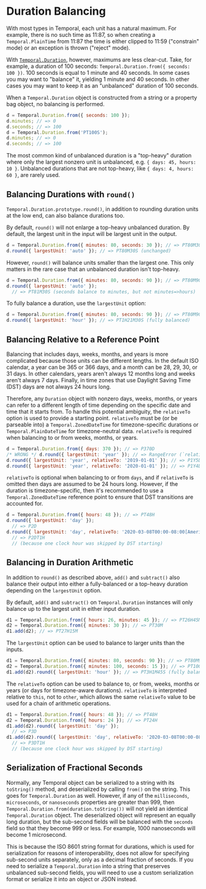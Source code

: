 # Duration Balancing

With most types in Temporal, each unit has a natural maximum.
For example, there is no such time as 11:87, so when creating a `Temporal.PlainTime` from 11:87 the time is either clipped to 11:59 ("constrain" mode) or an exception is thrown ("reject" mode).

With [`Temporal.Duration`](./duration.md), however, maximums are less clear-cut.
Take, for example, a duration of 100 seconds: `Temporal.Duration.from({ seconds: 100 })`.
100 seconds is equal to 1 minute and 40 seconds.
In some cases you may want to "balance" it, yielding 1 minute and 40 seconds.
In other cases you may want to keep it as an "unbalanced" duration of 100 seconds.

When a `Temporal.Duration` object is constructed from a string or a property bag object, no balancing is performed.

```javascript
d = Temporal.Duration.from({ seconds: 100 });
d.minutes; // => 0
d.seconds; // => 100
d = Temporal.Duration.from('PT100S');
d.minutes; // => 0
d.seconds; // => 100
```

The most common kind of unbalanced duration is a "top-heavy" duration where only the largest nonzero unit is unbalanced, e.g. `{ days: 45, hours: 10 }`.
Unbalanced durations that are not top-heavy, like `{ days: 4, hours: 60 }`, are rarely used.

## Balancing Durations with `round()`

`Temporal.Duration.prototype.round()`, in addition to rounding duration units at the low end, can also balance durations too.

By default, `round()` will not enlarge a top-heavy unbalanced duration.
By default, the largest unit in the input will be largest unit in the output.

```javascript
d = Temporal.Duration.from({ minutes: 80, seconds: 30 }); // => PT80M30S
d.round({ largestUnit: 'auto' }); // => PT80M30S (unchanged)
```

However, `round()` will balance units smaller than the largest one.
This only matters in the rare case that an unbalanced duration isn't top-heavy.

<!-- prettier-ignore-start -->
```javascript
d = Temporal.Duration.from({ minutes: 80, seconds: 90 }); // => PT80M90S
d.round({ largestUnit: 'auto' });
  // => PT81M30S (seconds balance to minutes, but not minutes=>hours)
```
<!-- prettier-ignore-end -->

To fully balance a duration, use the `largestUnit` option:

```javascript
d = Temporal.Duration.from({ minutes: 80, seconds: 90 }); // => PT80M90S
d.round({ largestUnit: 'hour' }); // => PT1H21M30S (fully balanced)
```

## Balancing Relative to a Reference Point

Balancing that includes days, weeks, months, and years is more complicated because those units can be different lengths.
In the default ISO calendar, a year can be 365 or 366 days, and a month can be 28, 29, 30, or 31 days.
In other calendars, years aren't always 12 months long and weeks aren't always 7 days.
Finally, in time zones that use Daylight Saving Time (DST) days are not always 24 hours long.

Therefore, any `Duration` object with nonzero days, weeks, months, or years can refer to a different length of time depending on the specific date and time that it starts from.
To handle this potential ambiguity, the `relativeTo` option is used to provide a starting point.
`relativeTo` must be (or be parseable into) a `Temporal.ZonedDateTime` for timezone-specific durations or `Temporal.PlainDateTime` for timezone-neutral data.
`relativeTo` is required when balancing to or from weeks, months, or years.

```javascript
d = Temporal.Duration.from({ days: 370 }); // => P370D
/* WRONG */ d.round({ largestUnit: 'year' }); // => RangeError (`relativeTo` is required)
d.round({ largestUnit: 'year', relativeTo: '2019-01-01' }); // => P1Y5D
d.round({ largestUnit: 'year', relativeTo: '2020-01-01' }); // => P1Y4D (leap year)
```

`relativeTo` is optional when balancing to or from `days`, and if `relativeTo` is omitted then days are assumed to be 24 hours long.
However, if the duration is timezone-specific, then it's recommended to use a `Temporal.ZonedDateTime` reference point to ensure that DST transitions are accounted for.

<!-- prettier-ignore-start -->
```javascript
d = Temporal.Duration.from({ hours: 48 }); // => PT48H
d.round({ largestUnit: 'day' });
  // => P2D
d.round({ largestUnit: 'day', relativeTo: '2020-03-08T00:00-08:00[America/Los_Angeles]' });
  // => P2DT1H
  // (because one clock hour was skipped by DST starting)
```
<!-- prettier-ignore-end -->

## Balancing in Duration Arithmetic

In addition to `round()` as described above, `add()` and `subtract()` also balance their output into either a fully-balanced or a top-heavy duration depending on the `largestUnit` option.

By default, `add()` and `subtract()` on `Temporal.Duration` instances will only balance up to the largest unit in either input duration.

```javascript
d1 = Temporal.Duration.from({ hours: 26, minutes: 45 }); // => PT26H45M
d2 = Temporal.Duration.from({ minutes: 30 }); // => PT30M
d1.add(d2); // => PT27H15M
```

The `largestUnit` option can be used to balance to larger units than the inputs.

```javascript
d1 = Temporal.Duration.from({ minutes: 80, seconds: 90 }); // => PT80M90S
d2 = Temporal.Duration.from({ minutes: 100, seconds: 15 }); // => PT100M15S
d1.add(d2).round({ largestUnit: 'hour' }); // => PT3H1M45S (fully balanced)
```

The `relativeTo` option can be used to balance to, or from, weeks, months or years (or days for timezone-aware durations).
`relativeTo` is interpreted relative to `this`, not to `other`, which allows the same `relativeTo` value to be used for a chain of arithmetic operations.

<!-- prettier-ignore-start -->
```javascript
d1 = Temporal.Duration.from({ hours: 48 }); // => PT48H
d2 = Temporal.Duration.from({ hours: 24 }); // => PT24H
d1.add(d2).round({ largestUnit: 'day' });
  // => P3D
d1.add(d2).round({ largestUnit: 'day', relativeTo: '2020-03-08T00:00-08:00[America/Los_Angeles]' });
  // => P3DT1H
  // (because one clock hour was skipped by DST starting)
```
<!-- prettier-ignore-end -->

## Serialization of Fractional Seconds

Normally, any Temporal object can be serialized to a string with its `toString()` method, and deserialized by calling `from()` on the string.
This goes for `Temporal.Duration` as well.
However, if any of the `milliseconds`, `microseconds`, or `nanoseconds` properties are greater than 999, then `Temporal.Duration.from(duration.toString())` will not yield an identical `Temporal.Duration` object.
The deserialized object will represent an equally long duration, but the sub-second fields will be balanced with the `seconds` field so that they become 999 or less.
For example, 1000 nanoseconds will become 1 microsecond.

This is because the ISO 8601 string format for durations, which is used for serialization for reasons of interoperability, does not allow for specifying sub-second units separately, only as a decimal fraction of seconds.
If you need to serialize a `Temporal.Duration` into a string that preserves unbalanced sub-second fields, you will need to use a custom serialization format or serialize it into an object or JSON instead.
